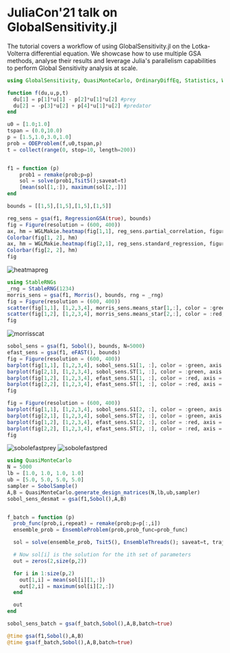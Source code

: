 # JuliaCon'21 talk on GlobalSensitivity.jl

The tutorial covers a workflow of using GlobalSensitivity.jl on the Lotka-Volterra differential equation.
We showcase how to use multiple GSA methods, analyse their results and leverage Julia's parallelism capabilities to
perform Global Sensitivity analysis at scale.

```julia
using GlobalSensitivity, QuasiMonteCarlo, OrdinaryDiffEq, Statistics, WGLMakie

function f(du,u,p,t)
  du[1] = p[1]*u[1] - p[2]*u[1]*u[2] #prey
  du[2] = -p[3]*u[2] + p[4]*u[1]*u[2] #predator
end

u0 = [1.0;1.0]
tspan = (0.0,10.0)
p = [1.5,1.0,3.0,1.0]
prob = ODEProblem(f,u0,tspan,p)
t = collect(range(0, stop=10, length=200))


f1 = function (p)
    prob1 = remake(prob;p=p)
    sol = solve(prob1,Tsit5();saveat=t)
    [mean(sol[1,:]), maximum(sol[2,:])]
end

bounds = [[1,5],[1,5],[1,5],[1,5]]

reg_sens = gsa(f1, RegressionGSA(true), bounds)
fig = Figure(resolution = (600, 400))
ax, hm = WGLMakie.heatmap(fig[1,1], reg_sens.partial_correlation, figure = (resolution = (600, 400),), axis = (xticksvisible = false,yticksvisible = false, yticklabelsvisible = false, xticklabelsvisible = false, title = "Partial correlation"))
Colorbar(fig[1, 2], hm)
ax, hm = WGLMakie.heatmap(fig[2,1], reg_sens.standard_regression, figure = (resolution = (600, 400),), axis = (xticksvisible = false,yticksvisible = false, yticklabelsvisible = false, xticklabelsvisible = false, title = "Standard regression"))
Colorbar(fig[2, 2], hm)
fig
```

![heatmapreg](https://user-images.githubusercontent.com/23134958/127019339-607b8d0b-6c38-4a18-b62e-e3ea0ae40941.png)

```julia
using StableRNGs
_rng = StableRNG(1234)
morris_sens = gsa(f1, Morris(), bounds, rng = _rng)
fig = Figure(resolution = (600, 400))
scatter(fig[1,1], [1,2,3,4], morris_sens.means_star[1,:], color = :green, axis = (xticksvisible = false, xticklabelsvisible = false, title = "Prey",))
scatter(fig[1,2], [1,2,3,4], morris_sens.means_star[2,:], color = :red, axis = (xticksvisible = false, xticklabelsvisible = false, title = "Predator",))
fig
```

![morrisscat](https://user-images.githubusercontent.com/23134958/127019346-2b5548c5-f4ec-4547-9f8f-af3e4b4c317c.png)

```julia
sobol_sens = gsa(f1, Sobol(), bounds, N=5000)
efast_sens = gsa(f1, eFAST(), bounds)
fig = Figure(resolution = (600, 400))
barplot(fig[1,1], [1,2,3,4], sobol_sens.S1[1, :], color = :green, axis = (xticksvisible = false, xticklabelsvisible = false, title = "Prey (Sobol)", ylabel = "First order"))
barplot(fig[2,1], [1,2,3,4], sobol_sens.ST[1, :], color = :green, axis = (xticksvisible = false, xticklabelsvisible = false, ylabel = "Total order"))
barplot(fig[1,2], [1,2,3,4], efast_sens.S1[1, :], color = :red, axis = (xticksvisible = false, xticklabelsvisible = false, title = "Prey (eFAST)"))
barplot(fig[2,2], [1,2,3,4], efast_sens.ST[1, :], color = :red, axis = (xticksvisible = false, xticklabelsvisible = false))
fig

fig = Figure(resolution = (600, 400))
barplot(fig[1,1], [1,2,3,4], sobol_sens.S1[2, :], color = :green, axis = (xticksvisible = false, xticklabelsvisible = false, title = "Predator (Sobol)", ylabel = "First order"))
barplot(fig[2,1], [1,2,3,4], sobol_sens.ST[2, :], color = :green, axis = (xticksvisible = false, xticklabelsvisible = false, ylabel = "Total order"))
barplot(fig[1,2], [1,2,3,4], efast_sens.S1[2, :], color = :red, axis = (xticksvisible = false, xticklabelsvisible = false, title = "Predator (eFAST)"))
barplot(fig[2,2], [1,2,3,4], efast_sens.ST[2, :], color = :red, axis = (xticksvisible = false, xticklabelsvisible = false))
fig
```

![sobolefastprey](https://user-images.githubusercontent.com/23134958/127019361-8d625107-7f9c-44b5-a0dc-489bd512b7dc.png)
![sobolefastpred](https://user-images.githubusercontent.com/23134958/127019358-8bd0d918-e6fd-4929-96f1-d86330d91c69.png)

```julia
using QuasiMonteCarlo
N = 5000
lb = [1.0, 1.0, 1.0, 1.0]
ub = [5.0, 5.0, 5.0, 5.0]
sampler = SobolSample()
A,B = QuasiMonteCarlo.generate_design_matrices(N,lb,ub,sampler)
sobol_sens_desmat = gsa(f1,Sobol(),A,B)


f_batch = function (p)
  prob_func(prob,i,repeat) = remake(prob;p=p[:,i])
  ensemble_prob = EnsembleProblem(prob,prob_func=prob_func)

  sol = solve(ensemble_prob, Tsit5(), EnsembleThreads(); saveat=t, trajectories=size(p,2))

  # Now sol[i] is the solution for the ith set of parameters
  out = zeros(2,size(p,2))

  for i in 1:size(p,2)
    out[1,i] = mean(sol[i][1,:])
    out[2,i] = maximum(sol[i][2,:])
  end

  out
end

sobol_sens_batch = gsa(f_batch,Sobol(),A,B,batch=true)

@time gsa(f1,Sobol(),A,B)
@time gsa(f_batch,Sobol(),A,B,batch=true)
```
